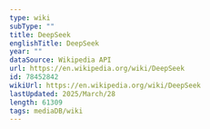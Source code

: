 ```yaml
---
type: wiki
subType: ""
title: DeepSeek
englishTitle: DeepSeek
year: ""
dataSource: Wikipedia API
url: https://en.wikipedia.org/wiki/DeepSeek
id: 78452842
wikiUrl: https://en.wikipedia.org/wiki/DeepSeek
lastUpdated: 2025/March/28
length: 61309
tags: mediaDB/wiki
---
```

